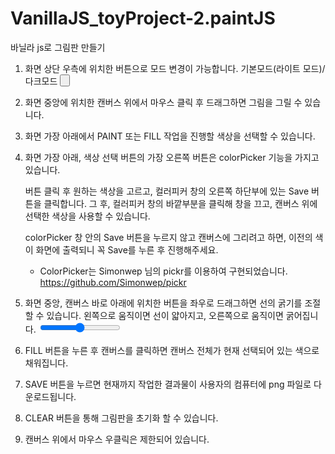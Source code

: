 # VanillaJS_toyProject-2.paintJS

바닐라 js로 그림판 만들기


1. 화면 상단 우측에 위치한 버튼으로 모드 변경이 가능합니다.
   기본모드(라이트 모드)/다크모드
   <button class = "dayOrNight" />


2. 화면 중앙에 위치한 캔버스 위에서
   마우스 클릭 후 드래그하면 그림을 그릴 수 있습니다.


3. 화면 가장 아래에서 PAINT 또는 FILL 작업을 진행할 색상을 선택할 수 있습니다.


4. 화면 가장 아래, 색상 선택 버튼의 가장 오른쪽 버튼은 colorPicker 기능을 가지고 있습니다.

   버튼 클릭 후 원하는 색상을 고르고, 컬러피커 창의 오른쪽 하단부에 있는 Save 버튼을 클릭합니다.
   그 후, 컬러피커 창의 바깥부분을 클릭해 창을 끄고, 캔버스 위에 선택한 색상을 사용할 수 있습니다.
   
   colorPicker 창 안의 Save 버튼을 누르지 않고 캔버스에 그리려고 하면, 이전의 색이 화면에 출력되니 꼭 Save를 누른 후 진행해주세요.

   - ColorPicker는 Simonwep 님의 pickr를 이용하여 구현되었습니다.
     https://github.com/Simonwep/pickr


5. 화면 중앙, 캔버스 바로 아래에 위치한 버튼을 좌우로 드래그하면 선의 굵기를 조절할 수 있습니다.
   왼쪽으로 움직이면 선이 얇아지고, 오른쪽으로 움직이면 굵어집니다.
   <input type="range" />


6. FILL 버튼을 누른 후 캔버스를 클릭하면
   캔버스 전체가 현재 선택되어 있는 색으로 채워집니다.


7. SAVE 버튼을 누르면 현재까지 작업한 결과물이 사용자의 컴퓨터에 png 파일로 다운로드됩니다.


8. CLEAR 버튼을 통해 그림판을 초기화 할 수 있습니다.


9. 캔버스 위에서 마우스 우클릭은 제한되어 있습니다.
